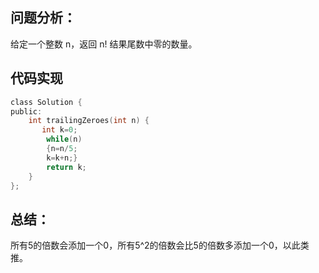 ## 问题分析： 
给定一个整数 n，返回 n! 结果尾数中零的数量。


## 代码实现
```c
class Solution {
public:
    int trailingZeroes(int n) {
       int k=0;
        while(n)
        {n=n/5;
        k=k+n;}
        return k;      
    }
};
```
## 总结：
所有5的倍数会添加一个0，所有5^2的倍数会比5的倍数多添加一个0，以此类推。